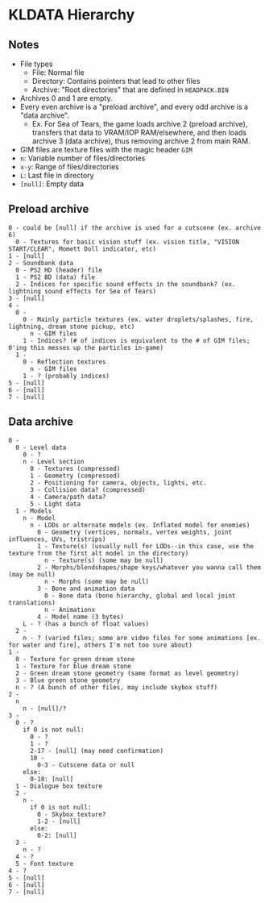 # KLDATA Hierarchy

## Notes
* File types
  * File: Normal file
  * Directory: Contains pointers that lead to other files
  * Archive: "Root directories" that are defined in `HEADPACK.BIN`
* Archives 0 and 1 are empty.
* Every even archive is a "preload archive", and every odd archive is a "data archive".
  * Ex. For Sea of Tears, the game loads archive 2 (preload archive), transfers that data to VRAM/IOP RAM/elsewhere, and then loads archive 3 (data archive), thus removing archive 2 from main RAM.
* GIM files are texture files with the magic header `GIM`
* `n`: Variable number of files/directories
* `x-y`: Range of files/directories
* `L`: Last file in directory
* `[null]`: Empty data


## Preload archive
```
0 - could be [null] if the archive is used for a cutscene (ex. archive 6)
  0 - Textures for basic vision stuff (ex. vision title, "VISION START/CLEAR", Momett Doll indicator, etc)
1 - [null]
2 - Soundbank data
  0 - PS2 HD (header) file
  1 - PS2 BD (data) file
  2 - Indices for specific sound effects in the soundbank? (ex. lightning sound effects for Sea of Tears)
3 - [null]
4 - 
  0 -
    0 - Mainly particle textures (ex. water droplets/splashes, fire, lightning, dream stone pickup, etc)
      n - GIM files
    1 - Indices? (# of indices is equivalent to the # of GIM files; 0'ing this messes up the particles in-game)
  1 - 
    0 - Reflection textures
      n - GIM files
    1 - ? (probably indices)
5 - [null]
6 - [null]
7 - [null]
```

## Data archive
```
0 - 
  0 - Level data
    0 - ?
    n - Level section
      0 - Textures (compressed)
      1 - Geometry (compressed)
      2 - Positioning for camera, objects, lights, etc.
      3 - Collision data? (compressed)
      4 - Camera/path data?
      5 - Light data
  1 - Models
    n - Model
      n - LODs or alternate models (ex. Inflated model for enemies)
        0 - Geometry (vertices, normals, vertex weights, joint influences, UVs, tristrips)
        1 - Texture(s) (usually null for LODs--in this case, use the texture from the first alt model in the directory)
          n - Texture(s) (some may be null)
        2 - Morphs/blendshapes/shape keys/whatever you wanna call them (may be null)
          n - Morphs (some may be null)
        3 - Bone and animation data
          0 - Bone data (bone hierarchy, global and local joint translations)
          n - Animations
        4 - Model name (3 bytes)
    L - ? (has a bunch of float values)
  2 -
    n - ? (varied files; some are video files for some animations [ex. for water and fire], others I'm not too sure about)
1 -
  0 - Texture for green dream stone
  1 - Texture for blue dream stone
  2 - Green dream stone geometry (same format as level geometry)
  3 - Blue green stone geometry
  n - ? (A bunch of other files, may include skybox stuff)
2 -
  n
    n - [null]/?
3 -
  0 - ?
    if 0 is not null:
      0 - ?
      1 - ?
      2-17 - [null] (may need confirmation)
      18 - 
        0-3 - Cutscene data or null
    else:
      0-18: [null]
  1 - Dialogue box texture
  2 - 
    n -
      if 0 is not null:
        0 - Skybox texture?
        1-2 - [null]
      else:
        0-2: [null]
  3 -
    n - ?
  4 - ?
  5 - Font texture
4 - ?
5 - [null]
6 - [null]
7 - [null]
```
